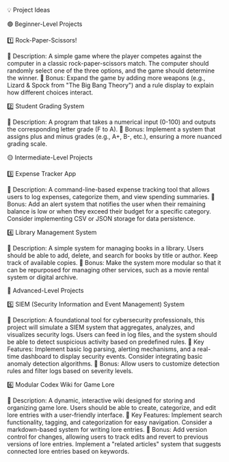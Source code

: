 💡 Project Ideas

🟢 Beginner-Level Projects

1️⃣ Rock-Paper-Scissors!

🔹 Description: A simple game where the player competes against the computer in a classic rock-paper-scissors match. The computer should randomly select one of the three options, and the game should determine the winner.
🔹 Bonus: Expand the game by adding more weapons (e.g., Lizard & Spock from "The Big Bang Theory") and a rule display to explain how different choices interact.

2️⃣ Student Grading System

🔹 Description: A program that takes a numerical input (0-100) and outputs the corresponding letter grade (F to A).
🔹 Bonus: Implement a system that assigns plus and minus grades (e.g., A+, B-, etc.), ensuring a more nuanced grading scale.

🟡 Intermediate-Level Projects

3️⃣ Expense Tracker App

🔹 Description: A command-line-based expense tracking tool that allows users to log expenses, categorize them, and view spending summaries.
🔹 Bonus: Add an alert system that notifies the user when their remaining balance is low or when they exceed their budget for a specific category. Consider implementing CSV or JSON storage for data persistence.

4️⃣ Library Management System

🔹 Description: A simple system for managing books in a library. Users should be able to add, delete, and search for books by title or author. Keep track of available copies.
🔹 Bonus: Make the system more modular so that it can be repurposed for managing other services, such as a movie rental system or digital archive.

🔴 Advanced-Level Projects

5️⃣ SIEM (Security Information and Event Management) System

🔹 Description: A foundational tool for cybersecurity professionals, this project will simulate a SIEM system that aggregates, analyzes, and visualizes security logs. Users can feed in log files, and the system should be able to detect suspicious activity based on predefined rules.
🔹 Key Features: Implement basic log parsing, alerting mechanisms, and a real-time dashboard to display security events. Consider integrating basic anomaly detection algorithms.
🔹 Bonus: Allow users to customize detection rules and filter logs based on severity levels.

6️⃣ Modular Codex Wiki for Game Lore

🔹 Description: A dynamic, interactive wiki designed for storing and organizing game lore. Users should be able to create, categorize, and edit lore entries with a user-friendly interface.
🔹 Key Features: Implement search functionality, tagging, and categorization for easy navigation. Consider a markdown-based system for writing lore entries.
🔹 Bonus: Add version control for changes, allowing users to track edits and revert to previous versions of lore entries. Implement a "related articles" system that suggests connected lore entries based on keywords.


